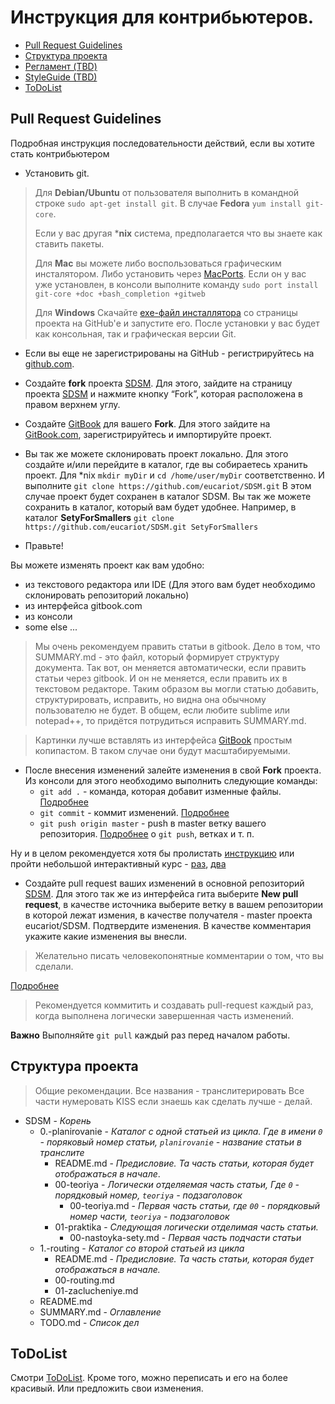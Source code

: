 # Инструкция для контрибьютеров.

- [Pull Request Guidelines](#pull-request-guidelines)
- [Структура проекта](#Структура-проекта)
- [Регламент (TBD)](#Регламент)
- [StyleGuide (TBD)](#StyleGuide)
- [ToDoList](#ToDoList)

## Pull Request Guidelines

Подробная инструкция последовательности действий, если вы хотите стать контрибьютером

* Установить git.

> Для **Debian/Ubuntu** от пользователя выполнить в командной строке `sudo apt-get install git`.
> В случае **Fedora** `yum install git-core`.
> 
> Если у вас другая ***nix** система, предполагается что вы знаете как ставить пакеты. 
> 
> Для **Mac** вы можете либо воспользоваться графическим инсталятором.
> Либо установить через [MacPorts](http://www.macports.org). 
> Если он у вас уже установлен, в консоли выполните команду `sudo port install git-core +doc +bash_completion +gitweb`
> 
> Для **Windows**
> Cкачайте [exe-файл инсталлятора](http://msysgit.github.com/) со страницы проекта на GitHub'е и запустите его.
> После установки у вас будет как консольная, так и графическая версии Git.

* Если вы еще не зарегистрированы на GitHub - регистрируйтесь на [github.com](https://github.com/join?source=login).

* Создайте **fork** проекта [SDSM](https://github.com/eucariot/SDSM.git).
Для этого, зайдите на страницу проекта [SDSM](https://github.com/eucariot/SDSM.git) и нажмите кнопку “Fork”, которая расположена в правом верхнем углу.

* Создайте [GitBook](https://gitbook.com) для вашего **Fork**. Для этого зайдите на [GitBook.com](https://gitbook.com), зарегистрируйтесь и импортируйте проект.

* Вы так же можете склонировать проект локально. Для этого создайте и/или перейдите в каталог, где вы собираетесь хранить проект. 
Для *nix `mkdir myDir` и `cd /home/user/myDir` соответственно. И выполните `git clone https://github.com/eucariot/SDSM.git`
В этом случае проект будет сохранен в каталог SDSM.
Вы так же можете сохранить в каталог, который вам будет удобнее. Например, в каталог **SetyForSmallers** `git clone https://github.com/eucariot/SDSM.git SetyForSmallers`

* Правьте!

Вы можете изменять проект как вам удобно: 
 - из текстового редактора или IDE (Для этого вам будет необходимо склонировать репозиторий локально)
 - из интерфейса gitbook.com
 - из консоли
 - some else ...
 
> Мы очень рекомендуем править статьи в gitbook. Дело в том, что SUMMARY.md - это файл, который формирует структуру документа.
> Так вот, он меняется автоматически, если править статьи через gitbook. И он не меняется, если править их в текстовом редакторе. Таким образом вы могли статью добавить, структурировать, исправить, но видна она обычному пользователю не будет.
> В общем, если любите sublime или notepad++, то придётся потрудиться исправить SUMMARY.md.


> Картинки лучше вставлять из интерфейса [GitBook](https://gitbook.com) простым копипастом. В таком случае они будут масштабируемыми.

* После внесения изменений залейте изменения в свой **Fork** проекта. 
  Из консоли для этого необходимо выполнить следующие команды:
  * `git add .` - команда, которая добавит изменные файлы. [Подробнее](https://git-scm.com/docs/git-add)
  * `git commit` - коммит изменений. [Подробнее]()
  * `git push origin master` - push в master ветку вашего репозитория. [Подробнее](https://guides.github.com/introduction/git-handbook/) о `git push`, ветках и т. п. 

Ну и в целом рекомендуется хотя бы пролистать [инструкцию](https://git-scm.com/book/en/v2) или пройти небольшой интерактивный курс - [раз](https://try.github.io/), [два](https://githowto.com/ru)

* Создайте pull request ваших изменений в основной репозиторий [SDSM](https://github.com/eucariot/SDSM.git).
Для этого так же из интерфейса гита выберите **New pull request**, в качестве источника выберите ветку в вашем репозитории в которой лежат измения, в качестве получателя - master проекта eucariot/SDSM. Подтвердите изменения. В качестве комментария укажите какие изменения вы внесли. 

> Желательно писать человекопонятные комментарии о том, что вы сделали.

[Подробнее](https://git-scm.com/book/en/v2/Distributed-Git-Contributing-to-a-Project)

> Рекомендуется коммитить и создавать pull-request каждый раз, когда выполнена логически завершенная часть изменений.

**Важно** 
Выполняйте `git pull` каждый раз перед началом работы. 

## Структура проекта

> Общие рекомендации. Все названия - транслитерировать Все части нумеровать KISS если знаешь как сделать лучше - делай.

* SDSM - _Корень_
  * 0.-planirovanie - _Каталог с одной статьей из цикла. Где в имени `0` - поряковый номер статьи, `planirovanie` - название статьи в транслите_
    * README.md - _Предисловие. Та часть статьи, которая будет отображаться в начале_.
    * 00-teoriya - _Логически отделяемая часть статьи, Где `0` - порядковый номер, `teoriya` - подзаголовок_
      * 00-teoriya.md - _Первая часть статьи, где `00` - порядковый номер части, `teoriya` - подзаголовок_
    * 01-praktika - _Следующая логически отделимая часть статьи._
      * 00-nastoyka-sety.md - _Первая часть подчасти статьи_
  * 1.-routing - _Каталог со второй статьей из цикла_
    * README.md - _Предисловие. Та часть статьи, которая будет отображаться в начале._
    * 00-routing.md 
    * 01-zaclucheniye.md
  * README.md
  * SUMMARY.md - _Оглавление_
  * TODO.md - _Список дел_

## ToDoList

Смотри [ToDoList](./TODO.md). Кроме того, можно переписать и его на более красивый. Или предложить свои изменения.
